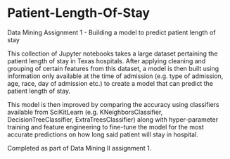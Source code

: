 # Patient-Length-Of-Stay
Data Mining Assignment 1 - Building a model to predict patient length of stay

This collection of Jupyter notebooks takes a large dataset pertaining the patient length of stay in Texas hospitals. After applying cleaning
and grouping of certain features from this dataset, a model is then built using information only available at the time of admission
(e.g. type of admission, age, race, day of admission etc.) to create a model that can predict the patient length of stay. 

This model is then improved by comparing the accuracy using classifiers available from SciKitLearn (e.g. KNeighborsClassifier, DecisionTreeClassifier, ExtraTreesClassifier) along with hyper-parameter training and feature engineering to fine-tune the model for the most accurate predictions on how long said patient will stay in hospital.

Completed as part of Data Mining II assignment 1. 
